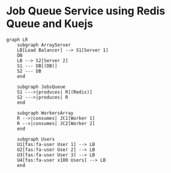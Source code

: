 # Job Queue Service using Redis Queue and Kuejs


<!-- create a mermaid graph having a load balancer then two servers -->
<!-- Those server are job producers. Behind then it should exists a job server (Kuejs) using a Redis DB -->
<!-- There should be two Job Consumers that connect to the Job server -->


<!-- add several users connecting to the upfront server -->
```mermaid
graph LR
    subgraph ArrayServer
    LB[Load Balancer] --> S1[Server 1]
    DB
    LB --> S2[Server 2]
    S1 --- DB[(DB)]
    S2 --- DB
    end

    subgraph JobsQueue
    S1 --->|produces| R[(Redis)]
    S2 --->|produces| R
    end

    subgraph WorkersArray
    R -->|consumes| JC1[Worker 1]
    R -->|consumes| JC2[Worker 2]
    end

    subgraph Users
    U1[fas:fa-user User 1] --> LB
    U2[fas:fa-user User 2] --> LB
    U3[fas:fa-user User 3] --> LB
    U4[fas:fa-user x100 Users] --> LB
    end
```
